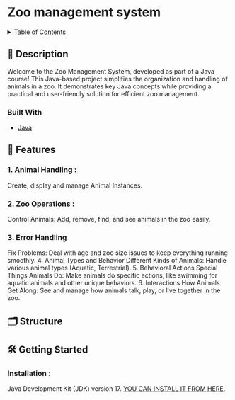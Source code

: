# Zoo management system 

<!-- TABLE OF CONTENTS -->
<details>
  <summary>Table of Contents</summary>
  <ol>
    <li>
      <a href="#-description">Description</a>
      <ul>
        <li><a href="#built-with">Built With</a></li>
      </ul>
    </li>
    <li><a href="#-features">Features</a></li>
    <li><a href="#-structure">Structure</a></li>
        <li>
      <a href="#-getting-started">Getting Started</a>
      <ul>
        <li><a href="#installation-">Installation</a></li>
      </ul>
    </li>
  </ol>
</details>

## 📝 Description  

Welcome to the Zoo Management System, developed as part of a Java course! This Java-based project simplifies the organization and handling of animals in a zoo. It demonstrates key Java concepts while providing a practical and user-friendly solution for efficient zoo management.

### Built With

* [Java](https://dev.java/)

## 🌟 Features 
 ### 1. Animal Handling :
 Create, display and manage Animal Instances.
### 2. Zoo Operations :
 Control Animals: Add, remove, find, and see animals in the zoo easily.
### 3. Error Handling
 Fix Problems: Deal with age and zoo size issues to keep everything running smoothly.
4. Animal Types and Behavior
 Different Kinds of Animals: Handle various animal types (Aquatic, Terrestrial).
5. Behavioral Actions
 Special Things Animals Do: Make animals do specific actions, like swimming for aquatic animals and other unique behaviors.
6. Interactions
 How Animals Get Along: See and manage how animals talk, play, or live together in the zoo.
## 🗂 Structure 


## 🛠️ Getting Started  
### Installation :
Java Development Kit (JDK) version 17.
[YOU CAN INSTALL IT FROM HERE](https://www.oracle.com/java/technologies/downloads/#java17).

